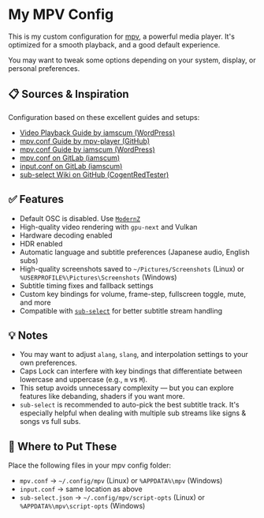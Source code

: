 # My MPV Config

This is my custom configuration for [mpv](https://mpv.io/), a powerful media player. It's optimized for a smooth playback, and a good default experience.

You may want to tweak some options depending on your system, display, or personal preferences.

## 📋 Sources & Inspiration

Configuration based on these excellent guides and setups:

- [Video Playback Guide by iamscum (WordPress)](https://iamscum.wordpress.com/guides/videoplayback-guide/)
- [mpv.conf Guide by mpv-player (GitHub)](https://raw.githubusercontent.com/mpv-player/mpv/release/0.40/etc/mpv.conf)
- [mpv.conf Guide by iamscum (WordPress)](https://iamscum.wordpress.com/guides/videoplayback-guide/mpv-conf/)
- [mpv.conf on GitLab (iamscum)](https://gitlab.com/iamscum_website/config_mpv/-/blob/main/mpv.conf)
- [input.conf on GitLab (iamscum)](https://gitlab.com/iamscum_website/config_mpv/-/blob/main/input.conf)
- [sub-select Wiki on GitHub (CogentRedTester)](https://github.com/CogentRedTester/mpv-sub-select/wiki/Example-Configs)

## ✅ Features

- Default OSC is disabled. Use [`ModernZ`](https://github.com/Samillion/ModernZ)
- High-quality video rendering with `gpu-next` and Vulkan
- Hardware decoding enabled
- HDR enabled
- Automatic language and subtitle preferences (Japanese audio, English subs)
- High-quality screenshots saved to `~/Pictures/Screenshots` (Linux) or `%USERPROFILE%\Pictures\Screenshots` (Windows)
- Subtitle timing fixes and fallback settings
- Custom key bindings for volume, frame-step, fullscreen toggle, mute, and more
- Compatible with [`sub-select`](https://github.com/CogentRedTester/mpv-sub-select) for better subtitle stream handling

## 💡 Notes

- You may want to adjust `alang`, `slang`, and interpolation settings to your own preferences.
- Caps Lock can interfere with key bindings that differentiate between lowercase and uppercase (e.g., `m` vs `M`).
- This setup avoids unnecessary complexity — but you can explore features like debanding, shaders if you want more.
- `sub-select` is recommended to auto-pick the best subtitle track. It's especially helpful when dealing with multiple sub streams like signs & songs vs full subs.

## 🔧 Where to Put These

Place the following files in your mpv config folder:

- `mpv.conf` → `~/.config/mpv` (Linux) or `%APPDATA%\mpv` (Windows)
- `input.conf` → same location as above
- `sub-select.json` → `~/.config/mpv/script-opts` (Linux) or `%APPDATA%\mpv\script-opts` (Windows)
